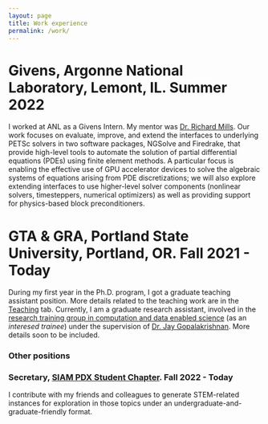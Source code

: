 ```yaml
---
layout: page
title: Work experience
permalink: /work/
---
```


# Givens, Argonne National Laboratory, Lemont, IL. Summer 2022

I worked at ANL as a Givens Intern.
My mentor was [Dr. Richard Mills](https://climatemodeling.org/~rmills/).
Our work focuses on evaluate, improve, and extend the interfaces to underlying PETSc solvers in two software packages, NGSolve and Firedrake, that provide high-level tools to automate the solution of partial differential equations (PDEs) using finite element methods.
A particular focus is enabling the effective use of GPU accelerator devices to solve the algebraic systems of equations arising from PDE discretizations; we will also explore extending interfaces to use higher-level solver components (nonlinear solvers, timesteppers, numerical optimizers) as well as providing support for physics-based block preconditioners.

# GTA & GRA, Portland State University, Portland, OR. Fall 2021 - Today

During my first year in the Ph.D. program, I got a graduate teaching assistant position.
More details related to the teaching work are in the [Teaching](/~gpin2/teach) tab.
Currently, I am a graduate research assistant, involved in the [research training group in computation and data enabled science](https://sites.google.com/pdx.edu/rtg-in-cades) (as an *interesed trainee*) under the supervision of [Dr. Jay Gopalakrishnan](https://web.pdx.edu/~gjay/). More details soon to be included.

### Other positions

### Secretary, [SIAM PDX Student Chapter](https://sites.google.com/pdx.edu/siampdx/). Fall 2022 - Today

I contribute with my friends and colleagues to generate STEM-related instances for exploration in those topics under an undergraduate-and-graduate-friendly format.
